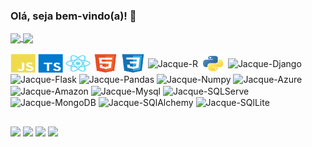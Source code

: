 ### Olá, seja bem-vindo(a)! 👋

<a href="https://github.com/Jacqueline-dev/github-readme-stats">
  <img height=200 align="center" src="https://github-readme-stats.vercel.app/api?username=Jacqueline-dev&show_icons=true&theme=jolly" />
</a>
<a href="https://github.com/Jacqueline-dev/convoychat">
  <img height=200 align="center" src="https://github-readme-stats.vercel.app/api/top-langs?username=Jacqueline-dev&layout=compact&langs_count=8&card_width=320&show_icons=true&theme=jolly" />
</a>

<div style="display: inline_block"><br>
  <img align="center" alt="Jacque-Js" height="30" width="40" src="https://raw.githubusercontent.com/devicons/devicon/master/icons/javascript/javascript-plain.svg">
    <img align="center" alt="Jacque-Ts" height="30" width="40" src="https://raw.githubusercontent.com/devicons/devicon/master/icons/typescript/typescript-plain.svg">
    <img align="center" alt="Jacque-React" height="30" width="40" src="https://raw.githubusercontent.com/devicons/devicon/master/icons/react/react-original.svg">
    <img align="center" alt="Jacque-HTML" height="30" width="40" src="https://raw.githubusercontent.com/devicons/devicon/master/icons/html5/html5-original.svg">
    <img align="center" alt="Jacque-CSS" height="30" width="40" src="https://raw.githubusercontent.com/devicons/devicon/master/icons/css3/css3-original.svg">
  <img align="center" alt="Jacque-R" height="30" width="40" src="https://cdn.jsdelivr.net/gh/devicons/devicon/icons/r/r-original.svg" >
  <img align="center" alt="Jacque-Python" height="30" width="40" src="https://raw.githubusercontent.com/devicons/devicon/master/icons/python/python-original.svg">
   <img align="center" alt="Jacque-Django" height="30" width="40"  <img src="https://cdn.jsdelivr.net/gh/devicons/devicon/icons/django/django-plain.svg" >
   <img align="center" alt="Jacque-Flask" height="30" width="40"  <img src="https://cdn.jsdelivr.net/gh/devicons/devicon/icons/flask/flask-original.svg" >
    <img align="center" alt="Jacque-Pandas" height="30" width="40"  <img src="https://cdn.jsdelivr.net/gh/devicons/devicon/icons/pandas/pandas-original.svg" >
  <img align="center" alt="Jacque-Numpy" height="30" width="40" <img src="https://cdn.jsdelivr.net/gh/devicons/devicon/icons/numpy/numpy-original.svg" >
    <img align="center" alt="Jacque-Azure" height="30" width="40"  <img src="https://cdn.jsdelivr.net/gh/devicons/devicon/icons/azure/azure-original.svg">
    <img align="center" alt="Jacque-Amazon" height="30" width="40"  <img src="https://cdn.jsdelivr.net/gh/devicons/devicon/icons/amazonwebservices/amazonwebservices-original.svg">
    <img align="center" alt="Jacque-Mysql" height="30" width="40"  <img src="https://cdn.jsdelivr.net/gh/devicons/devicon/icons/mysql/mysql-original.svg" >
<img align="center" alt="Jacque-SQLServe" height="30" width="40"  src="https://cdn.jsdelivr.net/gh/devicons/devicon/icons/microsoftsqlserver/microsoftsqlserver-plain.svg" >
    <img align="center" alt="Jacque-MongoDB" height="30" width="40" src="https://cdn.jsdelivr.net/gh/devicons/devicon/icons/mongodb/mongodb-original.svg" >
      <img align="center" alt="Jacque-SQlAlchemy" height="30" width="40" src="https://cdn.jsdelivr.net/gh/devicons/devicon/icons/sqlalchemy/sqlalchemy-original.svg" >
       <img align="center" alt="Jacque-SQlLite" height="30" width="40" <img src="https://cdn.jsdelivr.net/gh/devicons/devicon/icons/sqlite/sqlite-original.svg" >
          
</div>
  
  ##
 
<div> 
 <a href="https://www.linkedin.com/in/jacqueline-ferreira-a152761a5/" target="_blank"><img src="https://img.shields.io/badge/-LinkedIn-%230077B5?style=for-the-badge&logo=linkedin&logoColor=white" target="_blank"></a>
 <a href="https://discord.gg/jacquecode" target="_blank"><img src="https://img.shields.io/badge/Discord-7289DA?style=for-the-badge&logo=discord&logoColor=white" target="_blank"></a> 
  <a href = "mailto:codejacque@gmail.com"><img src="https://img.shields.io/badge/-Gmail-%23333?style=for-the-badge&logo=gmail&logoColor=white" target="_blank"></a>
  <a href="https://instagram.com/jacquecode" target="_blank"><img src="https://img.shields.io/badge/-Instagram-%23E4405F?style=for-the-badge&logo=instagram&logoColor=white" target="_blank"></a>
  
</div>

